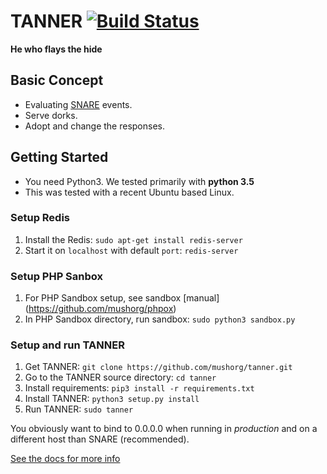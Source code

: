 TANNER [![Build Status](https://travis-ci.org/mushorg/tanner.svg?branch=master)](https://travis-ci.org/mushorg/tanner)
======

<b>He who flays the hide</b>


Basic Concept
-------------

- Evaluating [SNARE](https://github.com/mushorg/snare) events.
- Serve dorks.
- Adopt and change the responses.


Getting Started
---------------

- You need Python3. We tested primarily with **python 3.5**
- This was tested with a recent Ubuntu based Linux.


### Setup Redis


1. Install the Redis: ``sudo apt-get install redis-server``
2. Start it on ``localhost`` with default ``port``: ``redis-server``

### Setup PHP Sanbox


1. For PHP Sandbox setup, see sandbox [manual] (https://github.com/mushorg/phpox)
2. In PHP Sandbox directory, run sandbox: ``sudo python3 sandbox.py``



### Setup and run TANNER


1. Get TANNER: `git clone https://github.com/mushorg/tanner.git`
2. Go to the TANNER source  directory: ``cd tanner`` 
3. Install requirements: `pip3 install -r requirements.txt`
4. Install TANNER: ``python3 setup.py install``
5. Run TANNER: ``sudo tanner``

You obviously want to bind to 0.0.0.0 when running in <i>production</i> and on a different host than SNARE (recommended).

[See the docs for more info](docs/source/index.rst)
